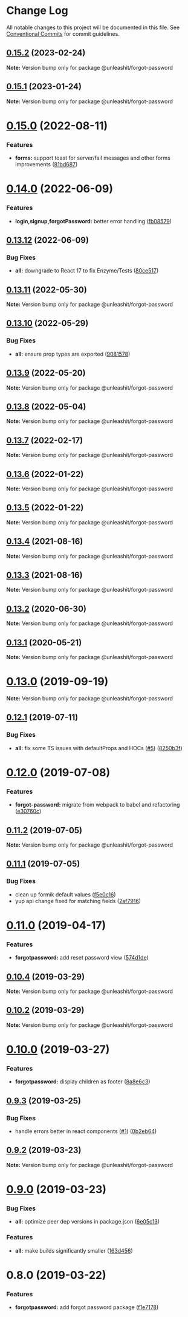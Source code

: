 # Change Log

All notable changes to this project will be documented in this file.
See [Conventional Commits](https://conventionalcommits.org) for commit guidelines.

## [0.15.2](https://github.com/unleashit/npm-library/compare/@unleashit/forgot-password@0.15.1...@unleashit/forgot-password@0.15.2) (2023-02-24)

**Note:** Version bump only for package @unleashit/forgot-password





## [0.15.1](https://github.com/unleashit/npm-library/compare/@unleashit/forgot-password@0.15.0...@unleashit/forgot-password@0.15.1) (2023-01-24)

**Note:** Version bump only for package @unleashit/forgot-password





# [0.15.0](https://github.com/unleashit/npm-library/compare/@unleashit/forgot-password@0.14.0...@unleashit/forgot-password@0.15.0) (2022-08-11)


### Features

* **forms:** support toast for server/fail messages and other forms improvements ([81bd687](https://github.com/unleashit/npm-library/commit/81bd687824ee55af6e1de3cffe24381257eae82a))





# [0.14.0](https://github.com/unleashit/npm-library/compare/@unleashit/forgot-password@0.13.12...@unleashit/forgot-password@0.14.0) (2022-06-09)


### Features

* **login,signup,forgotPassword:** better error handling ([fb08579](https://github.com/unleashit/npm-library/commit/fb08579af91ac6845ee27ec20af3fd20147a1c8e))





## [0.13.12](https://github.com/unleashit/npm-library/compare/@unleashit/forgot-password@0.13.11...@unleashit/forgot-password@0.13.12) (2022-06-09)


### Bug Fixes

* **all:** downgrade to React 17 to fix Enzyme/Tests ([80ce517](https://github.com/unleashit/npm-library/commit/80ce517e1e65d7a6b7de0e20d47e19d4750482b7))





## [0.13.11](https://github.com/unleashit/npm-library/compare/@unleashit/forgot-password@0.13.10...@unleashit/forgot-password@0.13.11) (2022-05-30)

**Note:** Version bump only for package @unleashit/forgot-password





## [0.13.10](https://github.com/unleashit/npm-library/compare/@unleashit/forgot-password@0.13.9...@unleashit/forgot-password@0.13.10) (2022-05-29)


### Bug Fixes

* **all:** ensure prop types are exported ([9081578](https://github.com/unleashit/npm-library/commit/9081578541726c7309a7843606fa13eb66ca192d))





## [0.13.9](https://github.com/unleashit/npm-library/compare/@unleashit/forgot-password@0.13.8...@unleashit/forgot-password@0.13.9) (2022-05-20)

**Note:** Version bump only for package @unleashit/forgot-password





## [0.13.8](https://github.com/unleashit/npm-library/compare/@unleashit/forgot-password@0.13.7...@unleashit/forgot-password@0.13.8) (2022-05-04)

**Note:** Version bump only for package @unleashit/forgot-password





## [0.13.7](https://github.com/unleashit/npm-library/compare/@unleashit/forgot-password@0.13.6...@unleashit/forgot-password@0.13.7) (2022-02-17)

**Note:** Version bump only for package @unleashit/forgot-password





## [0.13.6](https://github.com/unleashit/npm-library/compare/@unleashit/forgot-password@0.13.5...@unleashit/forgot-password@0.13.6) (2022-01-22)

**Note:** Version bump only for package @unleashit/forgot-password





## [0.13.5](https://github.com/unleashit/npm-library/compare/@unleashit/forgot-password@0.13.4...@unleashit/forgot-password@0.13.5) (2022-01-22)

**Note:** Version bump only for package @unleashit/forgot-password





## [0.13.4](https://github.com/unleashit/npm-library/compare/@unleashit/forgot-password@0.13.3...@unleashit/forgot-password@0.13.4) (2021-08-16)

**Note:** Version bump only for package @unleashit/forgot-password





## [0.13.3](https://github.com/unleashit/npm-library/compare/@unleashit/forgot-password@0.13.2...@unleashit/forgot-password@0.13.3) (2021-08-16)

**Note:** Version bump only for package @unleashit/forgot-password





## [0.13.2](https://github.com/unleashit/npm-library/compare/@unleashit/forgot-password@0.13.1...@unleashit/forgot-password@0.13.2) (2020-06-30)

**Note:** Version bump only for package @unleashit/forgot-password





## [0.13.1](https://github.com/unleashit/npm-library/compare/@unleashit/forgot-password@0.13.0...@unleashit/forgot-password@0.13.1) (2020-05-21)

**Note:** Version bump only for package @unleashit/forgot-password





# [0.13.0](https://github.com/unleashit/npm-library/compare/@unleashit/forgot-password@0.12.2...@unleashit/forgot-password@0.13.0) (2019-09-19)

**Note:** Version bump only for package @unleashit/forgot-password





## [0.12.1](https://github.com/unleashit/npm-library/compare/@unleashit/forgot-password@0.12.0...@unleashit/forgot-password@0.12.1) (2019-07-11)


### Bug Fixes

* **all:** fix some TS issues with defaultProps and HOCs ([#5](https://github.com/unleashit/npm-library/issues/5)) ([8250b3f](https://github.com/unleashit/npm-library/commit/8250b3f))





# [0.12.0](https://github.com/unleashit/npm-library/compare/@unleashit/forgot-password@0.11.2...@unleashit/forgot-password@0.12.0) (2019-07-08)


### Features

* **forgot-password:** migrate from webpack to babel and refactoring ([e30760c](https://github.com/unleashit/npm-library/commit/e30760c))





## [0.11.2](https://github.com/unleashit/npm-library/compare/@unleashit/forgot-password@0.11.1...@unleashit/forgot-password@0.11.2) (2019-07-05)

**Note:** Version bump only for package @unleashit/forgot-password





## [0.11.1](https://github.com/unleashit/npm-library/compare/@unleashit/forgot-password@0.11.0...@unleashit/forgot-password@0.11.1) (2019-07-05)


### Bug Fixes

* clean up formik default values ([f5e0c16](https://github.com/unleashit/npm-library/commit/f5e0c16))
* yup api change fixed for matching fields ([2af7916](https://github.com/unleashit/npm-library/commit/2af7916))





# [0.11.0](https://github.com/unleashit/npm-library/compare/@unleashit/forgot-password@0.10.4...@unleashit/forgot-password@0.11.0) (2019-04-17)


### Features

* **forgotpassword:** add reset password view ([574d1de](https://github.com/unleashit/npm-library/commit/574d1de))





## [0.10.4](https://github.com/unleashit/npm-library/compare/@unleashit/forgot-password@0.10.2...@unleashit/forgot-password@0.10.4) (2019-03-29)

**Note:** Version bump only for package @unleashit/forgot-password





## [0.10.2](https://github.com/unleashit/npm-library/compare/@unleashit/forgot-password@0.10.0...@unleashit/forgot-password@0.10.2) (2019-03-29)

**Note:** Version bump only for package @unleashit/forgot-password





# [0.10.0](https://github.com/unleashit/npm-library/compare/@unleashit/forgot-password@0.9.3...@unleashit/forgot-password@0.10.0) (2019-03-27)


### Features

* **forgotpassword:** display children as footer ([8a8e6c3](https://github.com/unleashit/npm-library/commit/8a8e6c3))





## [0.9.3](https://github.com/unleashit/npm-library/compare/@unleashit/forgot-password@0.9.2...@unleashit/forgot-password@0.9.3) (2019-03-25)


### Bug Fixes

* handle errors better in react components ([#1](https://github.com/unleashit/npm-library/issues/1)) ([0b2eb64](https://github.com/unleashit/npm-library/commit/0b2eb64))





## [0.9.2](https://github.com/unleashit/npm-library/compare/@unleashit/forgot-password@0.9.0...@unleashit/forgot-password@0.9.2) (2019-03-23)

**Note:** Version bump only for package @unleashit/forgot-password





# [0.9.0](https://github.com/unleashit/npm-library/compare/@unleashit/forgot-password@0.8.0...@unleashit/forgot-password@0.9.0) (2019-03-23)


### Bug Fixes

* **all:** optimize peer dep versions in package.json ([6e05c13](https://github.com/unleashit/npm-library/commit/6e05c13))


### Features

* **all:** make builds significantly smaller ([163d456](https://github.com/unleashit/npm-library/commit/163d456))





# 0.8.0 (2019-03-22)


### Features

* **forgotpassword:** add forgot password package ([f1e7178](https://github.com/unleashit/npm-library/commit/f1e7178))
